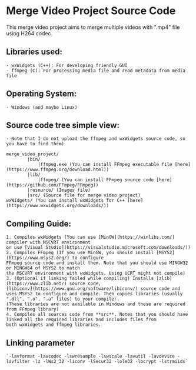 # Merge Video Project Source Code

This merge video project aims to merge multiple videos with ".mp4" file using H264 codec.
## Libraries used:
    - wxWidgets (C++): For developing friendly GUI
    - ffmpeg (C): For processing media file and read metadata from media file
## Operating System: 
	- Windows (and maybe Linux)
## Source code tree simple view:

	- Note that I do not upload the ffmpeg and wxWidgets source code, so you have to find them)
	
	merge_video_project/
			|bin/
   			    |ffmpeg.exe (You can install FFmpeg executable file [here](https://www.ffmpeg.org/download.html))
			|lib/
   			    |ffmpeg/ (You can install FFmpeg source code [here](https://github.com/FFmpeg/FFmpeg))
			|resource/ (Images file)
			|src/ (Source file for merge video project)
	wxWidgets/ (You can install wxWidgets for C++ [here](https://www.wxwidgets.org/downloads/))
## Compiling Guide:
	1. Compiles wxWidgets (You can use [MinGW](https://winlibs.com/) compiler with MSCVRT environment
	or use [Visual Studio](https://visualstudio.microsoft.com/downloads/))
	2. Compiles FFmpeg (If you use MinGW, you should install [MSYS2](https://www.msys2.org/) to configure
	FFmpeg source code and install them. Note that you should use MINGW32 or MINGW64 of MSYS2 to match
	the MSCVRT environment with wxWidgets. Using UCRT might not compile)
	3. (Optional if linking failed while compiling) Installs [zlib](https://www.zlib.net/) source code, 
	[libiconv](https://www.gnu.org/software/libiconv/) source code and 
	uses MSYS2 to configure and compile. Then copies libraries (usually ".dll", ".o", ".a" files) to your compiler.
	(These libraries are not available in Windows and these are required from FFmpeg library)
	4. Compiles all sources code from **src**. Notes that you should have linked all the required libraries and includes files from
	both wxWidgets and ffmpeg libraries.
	
## Linking parameter
	`-lavformat -lavcodec -lswresample -lswscale -lavutil -lavdevice -lavfilter -lz -lWs2_32 -liconv -lSecur32 -lole32 -lbcrypt -lstrmiids`
						
